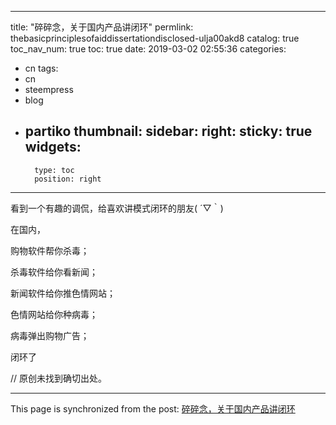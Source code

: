 
---
title: "碎碎念，关于国内产品讲闭环"
permlink: thebasicprinciplesofaiddissertationdisclosed-ulja00akd8
catalog: true
toc_nav_num: true
toc: true
date: 2019-03-02 02:55:36
categories:
- cn
tags:
- cn
- steempress
- blog
- partiko
thumbnail: 
sidebar:
    right:
        sticky: true
widgets:
    -
        type: toc
        position: right
---


看到一个有趣的调侃，给喜欢讲模式闭环的朋友( ´▽｀)

在国内，

购物软件帮你杀毒；

杀毒软件给你看新闻；

新闻软件给你推色情网站；

色情网站给你种病毒；

病毒弹出购物广告；

闭环了

// 原创未找到确切出处。 ​​​

- - -

This page is synchronized from the post: [碎碎念，关于国内产品讲闭环](https://steemit.com/@jianan/thebasicprinciplesofaiddissertationdisclosed-ulja00akd8)
